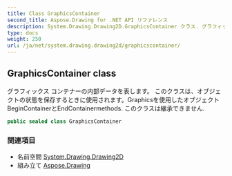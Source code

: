 ```yaml
---
title: Class GraphicsContainer
second_title: Aspose.Drawing for .NET API リファレンス
description: System.Drawing.Drawing2D.GraphicsContainer クラス. グラフィックス コンテナーの内部データを表します このクラスはオブジェクトの状態を保存するときに使用されますGraphicsを使用したオブジェクトBeginContainerとEndContainermethods. このクラスは継承できません.
type: docs
weight: 250
url: /ja/net/system.drawing.drawing2d/graphicscontainer/
---
```

## GraphicsContainer class

グラフィックス コンテナーの内部データを表します。 このクラスは、オブジェクトの状態を保存するときに使用されます。Graphicsを使用したオブジェクトBeginContainerとEndContainermethods. このクラスは継承できません.

```csharp
public sealed class GraphicsContainer
```

### 関連項目

* 名前空間 [System.Drawing.Drawing2D](../../system.drawing.drawing2d/)
* 組み立て [Aspose.Drawing](../../)



